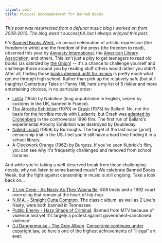 ```yaml
---
layout: post
title: Musical Accompaniment for Banned Books
---
```


*This post was resurrected from a defunct music blog I worked on from 2008-2010. The blog wasn't successful, but I always enjoyed this post.*

It's [Banned Books Week](http://everybodyslibraries.com/2008/09/29/why-banned-books-week-matters/), an annual celebration of artistic expression (the freedom to write) and the freedom of the press (the freedom to read), observed this year by [Amnesty International](http://www.amnestyusa.org/events/banned-books-week/page.do?id=1101492&n1=5&n2=50&n3=1611), the [American Library Association](http://www.ala.org/ala/aboutala/offices/oif/bannedbooksweek/bannedbooksweek.cfm), and others. This isn't just a ploy to get teenagers to read old books (as satirized by [the Onion](http://www.theonion.com/content/node/28619)) -- it's a chance to challenge yourself and challenge those around you by reading stuff others would rather you didn't. After all, finding those [books deemed unfit for minors](http://onlinebooks.library.upenn.edu/banned-books.html#nowrite) is pretty much what got me through high school. Rather than pick up the relatively safe (but still naughty) Canterbury Tales or Fanny Hill, here's my list of 5 riskier and more entertaining choices, in no particular order:

*   [Lolita](http://en.wikipedia.org/wiki/Lolita) (1955) by Nabokov (long unpublished in English, seized by customs in the UK, banned in France).
*   [The Atrocity Exhibition](http://en.wikipedia.org/wiki/The_Atrocity_Exhibition) (1970) or [Crash](http://en.wikipedia.org/wiki/Crash_%281973_novel%29) (1973) by Ballard. No, not the basis for the horrible movie with Ludacris, but Crash was [adapted by Cronenberg](http://www.imdb.com/title/tt0115964/) in the controversial 1996 film. The first run of Ballard's experimental Atrocity Exhibition was destroyed by Doubleday.
*   [Naked Lunch](http://en.wikipedia.org/wiki/Naked_Lunch) (1959) by Burroughs. The target of the last major [print] censorship trial in the US. I bet you'd still have a hard time finding it in a school library.
*   [A Clockwork Orange](http://en.wikipedia.org/wiki/A_Clockwork_Orange) (1962) by Burgess. If you've seen Kubrick's film, you can see why it's frequently challenged and removed from school libraries.

And while you're taking a well-deserved break from these challenging novels, why not listen to some banned music? We celebrate Banned Books Week, but the fight against censorship in music is still ongoing. Take a look back on...

*   [2 Live Crew - As Nasty As They Wanna Be](http://www.youtube.com/watch?v=DbaFM_CA4mw). 808 beats and a 1992 court overruling that remain at the heart of hip-hop.
*   [N.W.A. - Straight Outta Compton](http://www.youtube.com/watch?v=nkPb4s0-QcI). The classic album, as well as 2 Live's Nasty, were both banned in Tennessee.
*   [Public Enemy - Hazy Shade of Criminal](http://www.youtube.com/watch?v=dvOd48zlNkA). Banned from MTV because of violence and yet it's largely a protest against government-sanctioned violence!
*   [DJ Dangermouse - The Grey Album](http://www.bannedmusic.org/albums/grey_album.php). [Censorship continues under copyright law](http://www.bannedmusic.org/), so here's one of the highest achievements of "illegal" art ever.
